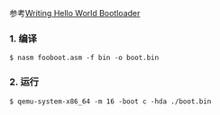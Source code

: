 参考[Writing Hello World Bootloader](http://viralpatel.net/taj/tutorial/hello_world_bootloader.php)

### 1. 编译
```
$ nasm fooboot.asm -f bin -o boot.bin
```

### 2. 运行
```
$ qemu-system-x86_64 -m 16 -boot c -hda ./boot.bin
```

